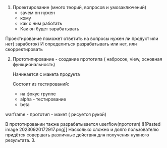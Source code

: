 1. Проектирование (много теорий, вопросов и умозаключений)
	- зачем он нужен
	- кому 
	- как с ним работать
	- Как он будет зарабатывать

Проектирование поможет ответить на вопросы нужен ли продукт или нет( заработок)
И определиться разрабатывать или нет, или скорректировать

2. Прототипирование - создание прототипа ( набросок, view, основная функциональность)

	Начинается с макета продукта
	
	Состоит из тестирований:
	- на фокус группе
	- alpha - тестирование
	- beta

warframe - прототип - макет ( рисуется рукой)

В прототировании также разрабатывается userflow(прототип)
![[Pasted image 20230920172917.png]]
Насколько сложно и долго пользователю придётся совершать различные действия для получения нужного результата.
 3. 